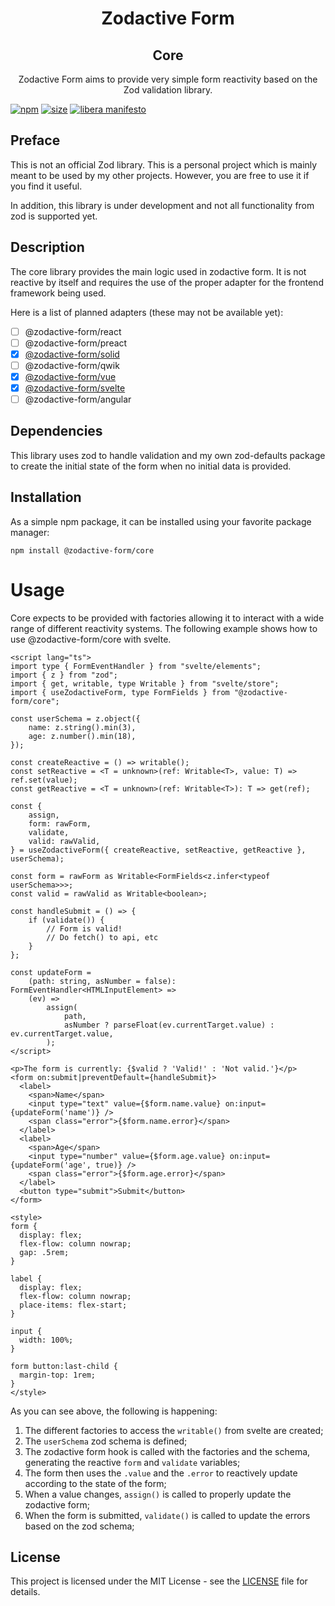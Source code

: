 [npm]: https://img.shields.io/npm/v/@zodactive-form/core

[npm-url]: https://www.npmjs.com/package/@zodactive-form/core

[size]: https://packagephobia.now.sh/badge?p=@zodactive-form/core

[size-url]: https://packagephobia.now.sh/result?p=@zodactive-form/core

[libera]: https://img.shields.io/badge/libera-manifesto-lightgrey.svg

[libera-url]: https://liberamanifesto.com

<h1 align="center">Zodactive Form</h1>
<h2 align="center">Core</h2>

<p align="center">
    Zodactive Form aims to provide very simple form reactivity
    based on the Zod validation library.
</p>

<p align="center">

[![npm][npm]][npm-url]
[![size][size]][size-url]
[![libera manifesto][libera]][libera-url]

</p>

## Preface

This is not an official Zod library. This is a personal project which is mainly meant
to be used by my other projects. However, you are free to use it if you find it useful.

In addition, this library is under development and not all functionality from zod is
supported yet.

## Description

The core library provides the main logic used in zodactive form. It is not reactive by
itself and requires the use of the proper adapter for the frontend framework being used.

Here is a list of planned adapters (these may not be available yet):

- [ ] @zodactive-form/react
- [ ] @zodactive-form/preact
- [x] [@zodactive-form/solid](https://npmjs.com/package/@zodactive-form/solid)
- [ ] @zodactive-form/qwik
- [x] [@zodactive-form/vue](https://npmjs.com/package/@zodactive-form/vue)
- [x] [@zodactive-form/svelte](https://npmjs.com/package/@zodactive-form/svelte)
- [ ] @zodactive-form/angular

## Dependencies

This library uses zod to handle validation and my own zod-defaults package to create the
initial state of the form when no initial data is provided.

## Installation

As a simple npm package, it can be installed using your favorite package manager:

```shell
npm install @zodactive-form/core
```

# Usage

Core expects to be provided with factories allowing it to interact with a wide range of different
reactivity systems. The following example shows how to use @zodactive-form/core with svelte.

```svelte
<script lang="ts">
import type { FormEventHandler } from "svelte/elements";
import { z } from "zod";
import { get, writable, type Writable } from "svelte/store";
import { useZodactiveForm, type FormFields } from "@zodactive-form/core";

const userSchema = z.object({
	name: z.string().min(3),
	age: z.number().min(18),
});

const createReactive = () => writable();
const setReactive = <T = unknown>(ref: Writable<T>, value: T) => ref.set(value);
const getReactive = <T = unknown>(ref: Writable<T>): T => get(ref);

const {
	assign,
	form: rawForm,
	validate,
	valid: rawValid,
} = useZodactiveForm({ createReactive, setReactive, getReactive }, userSchema);

const form = rawForm as Writable<FormFields<z.infer<typeof userSchema>>>;
const valid = rawValid as Writable<boolean>;

const handleSubmit = () => {
	if (validate()) {
		// Form is valid!
		// Do fetch() to api, etc
	}
};

const updateForm =
	(path: string, asNumber = false): FormEventHandler<HTMLInputElement> =>
	(ev) =>
		assign(
			path,
			asNumber ? parseFloat(ev.currentTarget.value) : ev.currentTarget.value,
		);
</script>

<p>The form is currently: {$valid ? 'Valid!' : 'Not valid.'}</p>
<form on:submit|preventDefault={handleSubmit}>
  <label>
    <span>Name</span>
    <input type="text" value={$form.name.value} on:input={updateForm('name')} />
    <span class="error">{$form.name.error}</span>
  </label>
  <label>
    <span>Age</span>
    <input type="number" value={$form.age.value} on:input={updateForm('age', true)} />
    <span class="error">{$form.age.error}</span>
  </label>
  <button type="submit">Submit</button>
</form>

<style>
form {
  display: flex;
  flex-flow: column nowrap;
  gap: .5rem;
}

label {
  display: flex;
  flex-flow: column nowrap;
  place-items: flex-start;
}

input {
  width: 100%;
}

form button:last-child {
  margin-top: 1rem;
}
</style>
```

As you can see above, the following is happening:

1. The different factories to access the `writable()` from svelte are created;
2. The `userSchema` zod schema is defined;
3. The zodactive form hook is called with the factories and the schema, generating the reactive `form` and `validate`
   variables;
4. The form then uses the `.value` and the `.error` to reactively update according to the state of the form;
5. When a value changes, `assign()` is called to properly update the zodactive form;
6. When the form is submitted, `validate()` is called to update the errors based on the zod schema;

## License

This project is licensed under the MIT License - see the [LICENSE](LICENSE) file for details.
